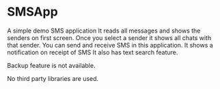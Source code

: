 # SMSApp
A simple demo SMS application
It reads all messages and shows the senders on first screen. Once you select a sender it shows all chats with that sender.
You can send and receive SMS in this application. It shows a notification on receipt of SMS
It also has text search feature.

Backup feature is not available.

No third party libraries are used.
